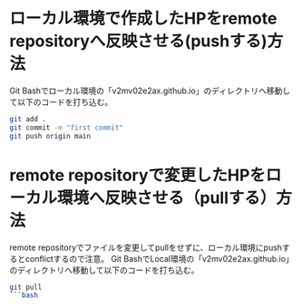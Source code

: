 # ローカル環境で作成したHPをremote repositoryへ反映させる(pushする)方法
Git Bashでローカル環境の「v2mv02e2ax.github.io」のディレクトリへ移動して以下のコードを打ち込む。
```bash
git add .
git commit -m "first commit"
git push origin main
```

# remote repositoryで変更したHPをローカル環境へ反映させる（pullする）方法
remote repositoryでファイルを変更してpullをせずに、ローカル環境にpushするとconflictするので注意。
Git BashでLocal環境の「v2mv02e2ax.github.io」のディレクトリへ移動して以下のコードを打ち込む。
```bash
git pull
```bash
